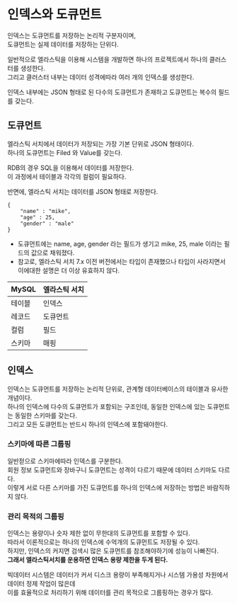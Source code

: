 # 인덱스와 도큐먼트

인덱스는 도큐먼트를 저장하는 논리적 구분자이며,  
도큐먼트는 실제 데이터를 저장하는 단위다.   

일반적으로 엘라스틱을 이용해 시스템을 개발하면 하나의 프로젝트에서 하나의 클러스터를 생성한다.    
그리고 클러스터 내부는 데이터 성격에따라 여러 개의 인덱스를 생성한다.   

인덱스 내부에는 JSON 형태로 된 다수의 도큐먼트가 존재하고 도큐먼트는 복수의 필드를 갖는다.   

## 도큐먼트 

엘라스틱 서치에서 데이터가 저장되는 가장 기본 단위로 JSON 형태이다.      
하나의 도큐먼트는 Filed 와 Value를 갖는다.   

RDB의 경우 SQL을 이용해서 데이터를 저장한다.     
이 과정에서 테이블과 각각의 컬럼이 필요하다.    

반면에, 엘라스틱 서치는 데이터를 JSON 형태로 저장한다.   

```
{
    "name" : "mike",
    "age" : 25,
    "gender" : "male"
}
```

* 도큐먼트에는 name, age, gender 라는 필드가 생기고
  mike, 25, male 이라는 필드의 값으로 채워졌다.   
* 참고로, 엘라스틱 서치 7.x 이전 버전에서는 타입이 존재했으나 타입이 사라지면서 이에대한 설명은 더 이상 유효하지 않다.  

|MySQL|엘라스틱 서치|
|-----|---------|
|테이블|인덱스|
|레코드|도큐먼트|
|컬럼|필드|
|스키마|매핑|

## 인덱스 

인덱스는 도큐먼트를 저장하는 논리적 단위로, 관계형 데이터베이스의 테이블과 유사한 개념이다.   
하나의 인덱스에 다수의 도큐먼트가 포함되는 구조인데, 동일한 인덱스에 있는 도큐먼트는 동일한 스키마를 갖는다.   
그리고 모든 도큐먼트는 반드시 하나의 인덱스에 포함돼야한다.   
 
### 스키마에 따른 그룹핑

일반젇으로 스키마에따라 인덱스를 구분한다.   
회원 정보 도큐먼트와 장바구니 도큐먼트는 성격이 다르기 때문에 데이터 스키마도 다르다.    
이렇게 서로 다른 스키마를 가진 도큐먼트를 하나의 인덱스에 저장하는 방법은 바람직하지 않다.  

### 관리 목적의 그룹핑 
    
인덱스는 용량이나 숫자 제한 없이 무한대의 도큐먼트를 포함할 수 있다.       
따라서 이론적으로는 하나의 인덱스에 수억개의 도큐먼트도 저장될 수 있다.       
하지만, 인덱스의 커지면 검색시 많은 도큐먼트를 참조해야하기에 성능이 나빠진다.    
**그래서 엘라스틱서치를 운용하면 인덱스 용량 제한을 두게 된다.**    
  
빅데이터 시스템은 데이터가 커서 디스크 용량이 부족해지거나 시스템 가용성 차원에서 데이터 정제 작업이 많은데      
이를 효율적으로 처리하기 위해 데이터를 관리 목적으로 그룹핑하는 경우가 많다.   

